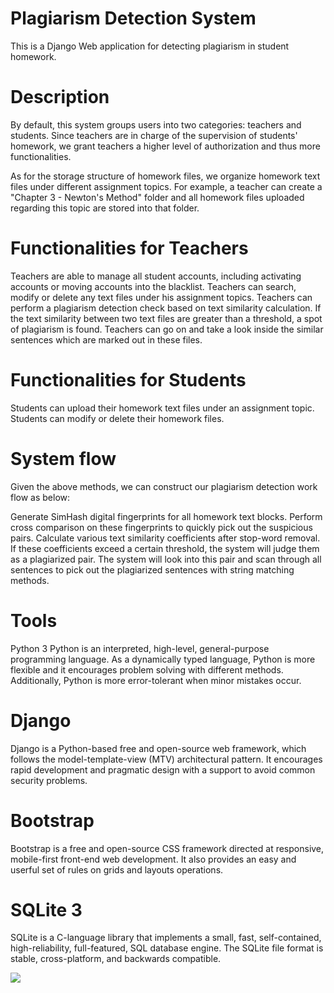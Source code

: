 # Plagiarism Detection System
This is a Django Web application for detecting plagiarism in student homework.
# Description
By default, this system groups users into two categories: teachers and students. Since teachers are in charge of the supervision of students' homework, we grant teachers a higher level of authorization and thus more functionalities.

As for the storage structure of homework files, we organize homework text files under different assignment topics. For example, a teacher can create a "Chapter 3 - Newton's Method" folder and all homework files uploaded regarding this topic are stored into that folder.

# Functionalities for Teachers
Teachers are able to manage all student accounts, including activating accounts or moving accounts into the blacklist.
Teachers can search, modify or delete any text files under his assignment topics.
Teachers can perform a plagiarism detection check based on text similarity calculation.
If the text similarity between two text files are greater than a threshold, a spot of plagiarism is found. Teachers can go on and take a look inside the similar sentences which are marked out in these files.
# Functionalities for Students
Students can upload their homework text files under an assignment topic.
Students can modify or delete their homework files.

# System flow
Given the above methods, we can construct our plagiarism detection work flow as below:

Generate SimHash digital fingerprints for all homework text blocks. Perform cross comparison on these fingerprints to quickly pick out the suspicious pairs.
Calculate various text similarity coefficients after stop-word removal. If these coefficients exceed a certain threshold, the system will judge them as a plagiarized pair.
The system will look into this pair and scan through all sentences to pick out the plagiarized sentences with string matching methods.

# Tools
Python 3
Python is an interpreted, high-level, general-purpose programming language. As a dynamically typed language, Python is more flexible and it encourages problem solving with different methods. Additionally, Python is more error-tolerant when minor mistakes occur.

# Django
Django is a Python-based free and open-source web framework, which follows the model-template-view (MTV) architectural pattern. It encourages rapid development and pragmatic design with a support to avoid common security problems.
# Bootstrap
Bootstrap is a free and open-source CSS framework directed at responsive, mobile-first front-end web development. It also provides an easy and userful set of rules on grids and layouts operations.

# SQLite 3
SQLite is a C-language library that implements a small, fast, self-contained, high-reliability, full-featured, SQL database engine. The SQLite file format is stable, cross-platform, and backwards compatible.

<img src="C:\Users\X280\Downloads\hacker rank plagarism\Plagiarism-Detection\PlagDetec\images\rajesh.jpg">
